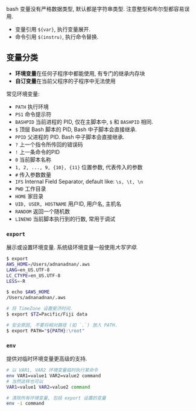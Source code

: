 bash 变量没有严格数据类型, 默认都是字符串类型. 注意整型和布尔型都容易误用.
- 变量引用 `${var}`, 执行变量展开.
- 命令引用 `$(instru)`, 执行命令替换.

## 变量分类

- **环境变量**在任何子程序中都能使用, 有专门的继承内存块
- **自订变量**在当前父程序的子程序中无法使用

常见环境变量: 

- `PATH` 执行环境
- `PS1` 命令提示符
- `BASHPID` 当前进程的 PID, 仅在主脚本中, `$` 和 `BASHPID` 相同.
- `$` 顶层 Bash 脚本的 PID, Bash 中子脚本会直接继承.
- `PPID` 父进程的 PID. Bash 中子脚本会直接继承.
- `?` 上一个指令所传回的错误码
- `!` 上一条命令的PID
- `0` 当前脚本名称
- `1, 2, ..., 9, {10}, {11}` 位置参数, 代表传入的参数
- `#` 传入参数数量
- `IFS` Internal Field Separator, default like: `\s, \t, \n`
- `PWD` 工作目录
- `HOME` 家目录
- `UID, USER, HOSTNAME` 用户ID, 用户名, 主机名
- `RANDOM` 返回一个随机数
- `LINENO` 当前脚本执行到的行数, 常用于调试

### `export`

展示或设置环境变量. 系统级环境变量一般使用*大写字母*.

```bash
$ export
AWS_HOME=/Users/adnanadnan/.aws
LANG=en_US.UTF-8
LC_CTYPE=en_US.UTF-8
LESS=-R

$ echo $AWS_HOME
/Users/adnanadnan/.aws

# 将 TimeZone 设置斐济时间.
$ export $TZ=Pacific/Fiji data 

# 安全原因, 不要将相对路径 (如 `.`) 放入 PATH.
$ export PATH="${PATH}:\root"
```

### `env`

提供对临时环境变量更高级的支持. 

```bash
# 以 VAR1, VAR2 环境变量临时执行某命令
env VAR1=value1 VAR2=value2 command
# 当然这样也可以
VAR1=value1 VAR2=value2 command

# 清除所有环境变量, 包括 export 设置的变量
env -i command 
```


